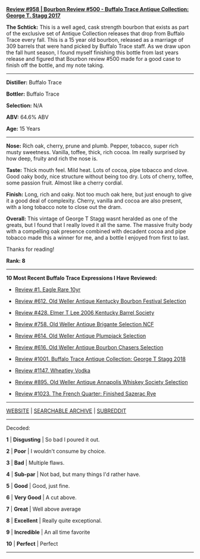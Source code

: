 
[**Review #958 | Bourbon Review #500 - Buffalo Trace Antique Collection: George T. Stagg 2017**]( https://t8ke.review/review-958-buffalo-trace-antique-collection-george-t-stagg-2017/)

**The Schtick:** This is a well aged, cask strength bourbon that exists as part of the exclusive set of Antique Collection releases that drop from Buffalo Trace every fall. This is a 15 year old bourbon, released as a marriage of 309 barrels that were hand picked by Buffalo Trace staff. As we draw upon the fall hunt season, I found myself finishing this bottle from last years release and figured that Bourbon review #500 made for a good case to finish off the bottle, and my note taking.

-----

**Distiller:** Buffalo Trace

**Bottler:** Buffalo Trace

**Selection:** N/A

**ABV:** 64.6% ABV

**Age:** 15 Years 

-----

**Nose:**  Rich oak, cherry, prune and plumb. Pepper, tobacco, super rich musty sweetness. Vanilla, toffee, thick, rich cocoa. Im really surprised by how deep, fruity and rich the nose is.  

**Taste:** Thick mouth feel. Mild heat. Lots of cocoa, pipe tobacco and clove. Good oaky body, nice structure without being too dry. Lots of cherry, toffee, some passion fruit. Almost like a cherry cordial. 

**Finish:** Long, rich and oaky. Not too much oak here, but just enough to give it a good deal of complexity. Cherry, vanilla and cocoa are also present, with a long tobacco note to close out the dram.

**Overall:** This vintage of George T Stagg wasnt heralded as one of the greats, but I found that I really loved it all the same. The massive fruity body with a compelling oak presence combined with decadent cocoa and pipe tobacco made this a winner for me, and a bottle I enjoyed from first to last. 

Thanks for reading!

**Rank: 8**

----- 

**10 Most Recent Buffalo Trace Expressions I Have Reviewed:** 

- [Review #1. Eagle Rare 10yr]( https://t8ke.review) 

- [Review #612. Old Weller Antique Kentucky Bourbon Festival Selection]( https://t8ke.review/review-612-old-weller-antique-kentucky-bourbon-festival/) 

- [Review #428. Elmer T Lee 2006 Kentucky Barrel Society]( https://t8ke.review/review-428-elmer-t-lee-2006/) 

- [Review #758. Old Weller Antique Brigante Selection NCF]( https://t8ke.review/review-758-old-weller-antique-ncf-brigante-selection/) 

- [Review #614. Old Weller Antique Plumpjack Selection]( https://t8ke.review/review-614-old-weller-antique-plumpjack-ncf/) 

- [Review #616. Old Weller Antique Bourbon Chasers Selection]( https://t8ke.review/review-616-old-weller-antique-bourbon-chasers/) 

- [Review #1001. Buffalo Trace Antique Collection: George T Stagg 2018]( https://t8ke.review/review-1001-buffalo-trace-antique-collection-2018-george-t-stagg-2018/) 

- [Review #1147. Wheatley Vodka]( https://t8ke.review/review-1147-wheatley-vodka/) 

- [Review #895. Old Weller Antique Annapolis Whiskey Society Selection]( https://t8ke.review/review-895-old-weller-antique-ncf-annapolis-whisky-society-selection/) 

- [Review #1023. The French Quarter: Finished Sazerac Rye]( https://t8ke.review/review-1023-the-french-quarter-finished-sazerac-rye/) 

-----

[WEBSITE](https://t8ke.review) | [SEARCHABLE ARCHIVE](https://t8ke.review/review-archive/) | [SUBREDDIT](https://reddit.com/r/t8kereviews)

-----

Decoded:

**1** | **Disgusting** | So bad I poured it out.

**2** | **Poor** | I wouldn't consume by choice.

**3** | **Bad** | Multiple flaws.

**4** | **Sub-par** | Not bad, but many things I'd rather have.

**5** | **Good** | Good, just fine.

**6** | **Very Good** | A cut above.

**7** | **Great** | Well above average

**8** | **Excellent** | Really quite exceptional.

**9** | **Incredible** | An all time favorite

**10** | **Perfect** | Perfect

----

